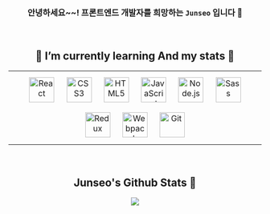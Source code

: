 ### <div align="center">안녕하세요~~! 프론트엔드 개발자를 희망하는 `Junseo` 입니다 👋 </div>  
  

<br/>  


## <div align="center">🌱 I’m currently learning And my stats 🌱</div>  
<table align="center"><tr><td valign="top" width="33%">



<div align="center">  
<img style="margin: 10px" src="https://profilinator.rishav.dev/skills-assets/react-original-wordmark.svg" alt="React" height="50" />  
<img style="margin: 10px" src="https://profilinator.rishav.dev/skills-assets/css3-original-wordmark.svg" alt="CSS3" height="50" />  
<img style="margin: 10px" src="https://profilinator.rishav.dev/skills-assets/html5-original-wordmark.svg" alt="HTML5" height="50" />  
<img style="margin: 10px" src="https://profilinator.rishav.dev/skills-assets/javascript-original.svg" alt="JavaScript" height="50" />  
<img style="margin: 10px" src="https://profilinator.rishav.dev/skills-assets/nodejs-original-wordmark.svg" alt="Node.js" height="50" />  
<img style="margin: 10px" src="https://profilinator.rishav.dev/skills-assets/sass-original.svg" alt="Sass" height="50" />  
<img style="margin: 10px" src="https://profilinator.rishav.dev/skills-assets/redux-original.svg" alt="Redux" height="50" />  
<img style="margin: 10px" src="https://profilinator.rishav.dev/skills-assets/webpack-original.svg" alt="Webpack" height="50" />  
<img style="margin: 10px" src="https://profilinator.rishav.dev/skills-assets/git-scm-icon.svg" alt="Git" height="50" />  
</div>


</td></tr></table>  

<br />

## <div align="center"> Junseo's Github Stats :pencil: </div>  
<div align="center"><img src="https://github-readme-stats.vercel.app/api?username=blan19&show_icons=true&count_private=true&hide_border=true" align="center" /></div>  

